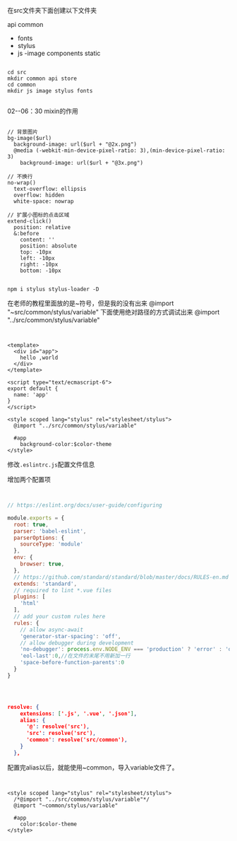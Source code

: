 在src文件夹下面创建以下文件夹

api
common
- fonts
- stylus
- js
-image
components
static

```shell

cd src
mkdir common api store
cd common 
mkdir js image stylus fonts


```



02--06：30
mixin的作用

```stylus

// 背景图片
bg-image($url)
  background-image: url($url + "@2x.png")
  @media (-webkit-min-device-pixel-ratio: 3),(min-device-pixel-ratio: 3)
    background-image: url($url + "@3x.png")

// 不换行
no-wrap()
  text-overflow: ellipsis
  overflow: hidden
  white-space: nowrap

// 扩展小图标的点击区域
extend-click()
  position: relative
  &:before
    content: ''
    position: absolute
    top: -10px
    left: -10px
    right: -10px
    bottom: -10px
    
```

```shell
npm i stylus stylus-loader -D

```



在老师的教程里面放的是~符号，但是我的没有出来
@import "~src/common/stylus/variable"
下面使用绝对路径的方式调试出来
@import "../src/common/stylus/variable"


```vue


<template>
  <div id="app">
    hello ,world
  </div>
</template>

<script type="text/ecmascript-6">
export default {
  name: 'app'
}
</script>

<style scoped lang="stylus" rel="stylesheet/stylus">
  @import "../src/common/stylus/variable"

  #app
    background-color:$color-theme
</style>

```



修改`.eslintrc.js`配置文件信息

增加两个配置项


```javascript


// https://eslint.org/docs/user-guide/configuring

module.exports = {
  root: true,
  parser: 'babel-eslint',
  parserOptions: {
    sourceType: 'module'
  },
  env: {
    browser: true,
  },
  // https://github.com/standard/standard/blob/master/docs/RULES-en.md
  extends: 'standard',
  // required to lint *.vue files
  plugins: [
    'html'
  ],
  // add your custom rules here
  rules: {
    // allow async-await
    'generator-star-spacing': 'off',
    // allow debugger during development
    'no-debugger': process.env.NODE_ENV === 'production' ? 'error' : 'off',
    'eol-last':0,//在文件的末尾不用新加一行
    'space-before-function-parents':0
  }
}





```


```json
resolve: {
    extensions: ['.js', '.vue', '.json'],
    alias: {
      '@': resolve('src'),
      'src': resolve('src'),
      'common': resolve('src/common'),
    }
  },

```

配置完alias以后，就能使用~common，导入variable文件了。


```vue


<style scoped lang="stylus" rel="stylesheet/stylus">
  /*@import "../src/common/stylus/variable"*/
  @import "~common/stylus/variable"

  #app
    color:$color-theme
</style>

```
